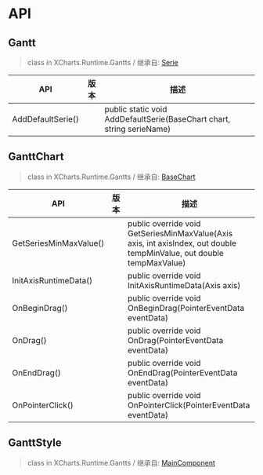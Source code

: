 # API

## Gantt

> class in XCharts.Runtime.Gantts / 继承自: [Serie](https://xcharts-team.github.io/docs/api#serie)


|API|版本|描述|
|--|--|--|
|AddDefaultSerie()||public static void AddDefaultSerie(BaseChart chart, string serieName)|

## GanttChart

> class in XCharts.Runtime.Gantts / 继承自: [BaseChart](https://xcharts-team.github.io/docs/api#basechart)


|API|版本|描述|
|--|--|--|
|GetSeriesMinMaxValue()||public override void GetSeriesMinMaxValue(Axis axis, int axisIndex, out double tempMinValue, out double tempMaxValue)|
|InitAxisRuntimeData()||public override void InitAxisRuntimeData(Axis axis)|
|OnBeginDrag()||public override void OnBeginDrag(PointerEventData eventData)|
|OnDrag()||public override void OnDrag(PointerEventData eventData)|
|OnEndDrag()||public override void OnEndDrag(PointerEventData eventData)|
|OnPointerClick()||public override void OnPointerClick(PointerEventData eventData)|

## GanttStyle

> class in XCharts.Runtime.Gantts / 继承自: [MainComponent](https://xcharts-team.github.io/docs/api#maincomponent)


